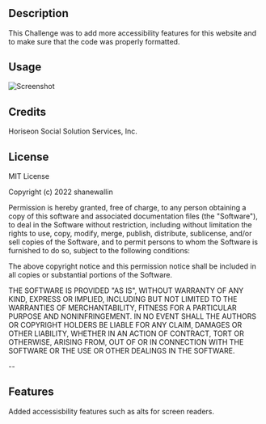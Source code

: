 # <Your-Project-Title>

## Description
This Challenge was to add more accessibility features for this website and to make sure that the code was properly formatted. 


## Usage


![Screenshot](main/assets/ScreenshotChallenge1.png)

## Credits

Horiseon Social Solution Services, Inc.

## License

MIT License

Copyright (c) 2022 shanewallin

Permission is hereby granted, free of charge, to any person obtaining a copy
of this software and associated documentation files (the "Software"), to deal
in the Software without restriction, including without limitation the rights
to use, copy, modify, merge, publish, distribute, sublicense, and/or sell
copies of the Software, and to permit persons to whom the Software is
furnished to do so, subject to the following conditions:

The above copyright notice and this permission notice shall be included in all
copies or substantial portions of the Software.

THE SOFTWARE IS PROVIDED "AS IS", WITHOUT WARRANTY OF ANY KIND, EXPRESS OR
IMPLIED, INCLUDING BUT NOT LIMITED TO THE WARRANTIES OF MERCHANTABILITY,
FITNESS FOR A PARTICULAR PURPOSE AND NONINFRINGEMENT. IN NO EVENT SHALL THE
AUTHORS OR COPYRIGHT HOLDERS BE LIABLE FOR ANY CLAIM, DAMAGES OR OTHER
LIABILITY, WHETHER IN AN ACTION OF CONTRACT, TORT OR OTHERWISE, ARISING FROM,
OUT OF OR IN CONNECTION WITH THE SOFTWARE OR THE USE OR OTHER DEALINGS IN THE
SOFTWARE.

--

## Features

Added accessisbility features such as alts for screen readers. 

